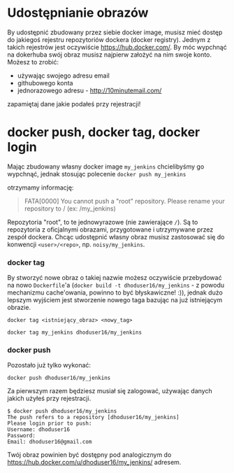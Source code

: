 # Udostępnianie obrazów

By udostępnić zbudowany przez siebie docker image, musisz mieć dostęp do jakiegoś rejestru repozytoriów dockera (docker registry). Jednym z takich rejestrów jest oczywiście https://hub.docker.com/. By móc wypchnąć na dokerhuba swój obraz musisz najpierw założyć na nim swoje konto. Możesz to zrobić:

* używając swojego adresu email
* githubowego konta
* jednorazowego adresu - http://10minutemail.com/

zapamiętaj dane jakie podałeś przy rejestracji!

# docker push, docker tag, docker login

Mając zbudowany własny docker image `my_jenkins` chcielibyśmy go wypchnąć, jednak stosując polecenie `docker push my_jenkins`

otrzymamy informację:

> FATA[0000] You cannot push a "root" repository. Please rename your repository to <user>/<repo> (ex: <user>/my_jenkins)

Repozytoria "root", to te jednowyrazowe (nie zawierające `/`). Są to repozytoria z oficjalnymi obrazami, przygotowane i utrzymywane przez zespół dockera. Chcąc udostępnić własny obraz musisz zastosować się do konwencji `<user>/<repo>`, np. `noisy/my_jenkins`.

### docker tag

By stworzyć nowe obraz o takiej nazwie możesz oczywiście przebydować na nowo `Dockerfile`'a (`docker build -t dhoduser16/my_jenkins` - z powodu mechanizmu cache'owania, powinno to być błyskawiczne! :)), jednak dużo lepszym wyjściem jest stworzenie nowego taga bazując na już istniejącym obrazie.

`docker tag <istniejący_obraz> <nowy_tag>`

`docker tag my_jenkins dhoduser16/my_jenkins`

### docker push

Pozostało już tylko wykonać:

`docker push dhoduser16/my_jenkins`

Za pierwszym razem będziesz musiał się zalogować, używając danych jakich użyłeś przy rejestracji.

    $ docker push dhoduser16/my_jenkins
    The push refers to a repository [dhoduser16/my_jenkins]
    Please login prior to push:
    Username: dhoduser16          
    Password: 
    Email: dhoduser16@gmail.com

Twój obraz powinien być dostępny pod analogicznym do https://hub.docker.com/u/dhoduser16/my_jenkins/ adresem.
